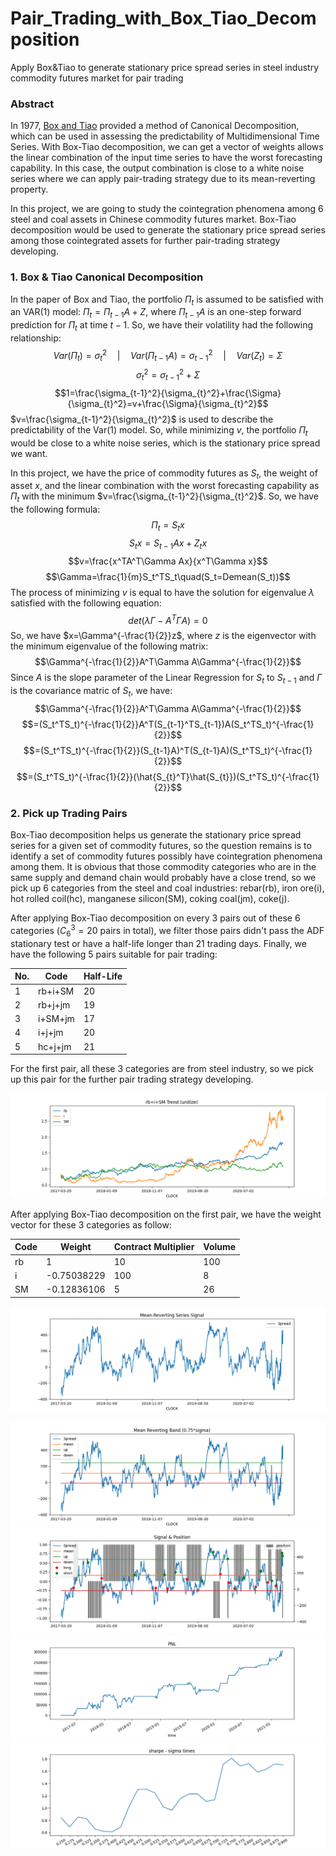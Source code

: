 # Pair_Trading_with_Box_Tiao_Decomposition
Apply Box&amp;Tiao to generate stationary price spread series in steel industry commodity futures market for pair trading

### Abstract
In 1977, [Box and Tiao](https://pages.stern.nyu.edu/~dbackus/BCZ/HS/BoxTiao_canonical_Bio_77.pdf) provided a method of Canonical Decomposition, which can be used in assessing the predictability of Multidimensional Time Series. With Box-Tiao decomposition, we can get a vector of weights allows the linear combination of the input time series to have the worst forecasting capability. In this case, the output combination is close to a white noise series where we can apply pair-trading strategy due to its mean-reverting property.  
  
In this project, we are going to study the cointegration phenomena among 6 steel and coal assets in Chinese commodity futures market. Box-Tiao decomposition would be used to generate the stationary price spread series among those cointegrated assets for further pair-trading strategy developing.

### 1. Box & Tiao Canonical Decomposition
In the paper of Box and Tiao, the portfolio $\Pi_t$ is assumed to be satisfied with an VAR(1) model: $\Pi_t=\Pi_{t-1}A+Z$, where $\Pi_{t-1}A$ is an one-step forward prediction for $\Pi_t$ at time $t-1$. So, we have their volatility had the following relationship:
$$Var(\Pi_t)=\sigma_t^2\quad|\quad Var(\Pi_{t-1}A)=\sigma_{t-1}^2\quad|\quad Var(Z_t)=\Sigma$$
$$\sigma_t^2=\sigma_{t-1}^2+\Sigma$$
$$1=\frac{\sigma_{t-1}^2}{\sigma_{t}^2}+\frac{\Sigma}{\sigma_{t}^2}=v+\frac{\Sigma}{\sigma_{t}^2}$$
$v=\frac{\sigma_{t-1}^2}{\sigma_{t}^2}$ is used to describe the predictability of the Var(1) model. So, while minimizing $v$, the portfolio $\Pi_t$ would be close to a white noise series, which is the stationary price spread we want.  
  
In this project, we have the price of commodity futures as $S_t$, the weight of asset $x$, and the linear combination with the worst forecasting capability as $\Pi_t$ with the minimum $v=\frac{\sigma_{t-1}^2}{\sigma_{t}^2}$. So, we have the following formula:
$$\Pi_t=S_tx$$
$$S_tx=S_{t-1}Ax+Z_tx$$
$$v=\frac{x^TA^T\Gamma Ax}{x^T\Gamma x}$$
$$\Gamma=\frac{1}{m}S_t^TS_t\quad(S_t=Demean(S_t))$$
The process of minimizing $v$ is equal to have the solution for eigenvalue $\lambda$ satisfied with the following equation:
$$det(\lambda\Gamma-A^T\Gamma A)=0$$
So, we have $x=\Gamma^{-\frac{1}{2}}z$, where $z$ is the eigenvector with the minimum eigenvalue of the following matrix:
$$\Gamma^{-\frac{1}{2}}A^T\Gamma A\Gamma^{-\frac{1}{2}}$$
Since $A$ is the slope parameter of the Linear Regression for $S_t$ to $S_{t-1}$ and $\Gamma$ is the covariance matric of $S_t$, we have:
$$\Gamma^{-\frac{1}{2}}A^T\Gamma A\Gamma^{-\frac{1}{2}}$$
$$=(S_t^TS_t)^{-\frac{1}{2}}A^T(S_{t-1}^TS_{t-1})A(S_t^TS_t)^{-\frac{1}{2}}$$
$$=(S_t^TS_t)^{-\frac{1}{2}}(S_{t-1}A)^T(S_{t-1}A)(S_t^TS_t)^{-\frac{1}{2}}$$
$$=(S_t^TS_t)^{-\frac{1}{2}}(\hat{S_{t}^T}\hat{S_{t}})(S_t^TS_t)^{-\frac{1}{2}}$$

### 2. Pick up Trading Pairs
Box-Tiao decomposition helps us generate the stationary price spread series for a given set of commodity futures, so the question remains is to identify a set of commodity futures possibly have cointegration phenomena among them. It is obvious that those commodity categories who are in the same supply and demand chain would probably have a close trend, so we pick up 6 categories from the steel and coal industries: rebar(rb), iron ore(i), hot rolled coil(hc), manganese silicon(SM), coking coal(jm), coke(j).  
  
After applying Box-Tiao decomposition on every 3 pairs out of these 6 categories ($C_6^3=20$ pairs in total), we filter those pairs didn't pass the ADF stationary test or have a half-life longer than 21 trading days. Finally, we have the following 5 pairs suitable for pair trading:

No. | Code | Half-Life
--- | --- | ---
1 | rb+i+SM | 20
2 | rb+j+jm | 19
3 | i+SM+jm | 17
4 | i+j+jm | 20
5 | hc+j+jm | 21

For the first pair, all these 3 categories are from steel industry, so we pick up this pair for the further pair trading strategy developing.

![Trend](https://github.com/yuba316/Pair_Trading_with_Box_Tiao_Decomposition/blob/main/figure/trend.png)

After applying Box-Tiao decomposition on the first pair, we have the weight vector for these 3 categories as follow:

Code | Weight | Contract Multiplier | Volume
--- | --- | --- | ---
rb | 1 | 10 | 100
i | -0.75038229 | 100 | 8
SM | -0.12836106 | 5 | 26

![Price Spred](https://github.com/yuba316/Pair_Trading_with_Box_Tiao_Decomposition/blob/main/figure/spread.png)



![mean±sigma](https://github.com/yuba316/Pair_Trading_with_Box_Tiao_Decomposition/blob/main/figure/sigma.png)
![signal](https://github.com/yuba316/Pair_Trading_with_Box_Tiao_Decomposition/blob/main/figure/signal.png)
![in-sample P&L](https://github.com/yuba316/Pair_Trading_with_Box_Tiao_Decomposition/blob/main/figure/in.png)
![Parameter Sensitive](https://github.com/yuba316/Pair_Trading_with_Box_Tiao_Decomposition/blob/main/figure/parameter.png)
